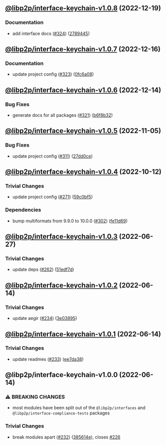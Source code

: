 ## [@libp2p/interface-keychain-v1.0.8](https://github.com/libp2p/js-libp2p-interfaces/compare/@libp2p/interface-keychain-v1.0.7...@libp2p/interface-keychain-v1.0.8) (2022-12-19)


### Documentation

* add interface docs ([#324](https://github.com/libp2p/js-libp2p-interfaces/issues/324)) ([2789445](https://github.com/libp2p/js-libp2p-interfaces/commit/278944594c24e1a3c4b3624a35680d69166546d7))

## [@libp2p/interface-keychain-v1.0.7](https://github.com/libp2p/js-libp2p-interfaces/compare/@libp2p/interface-keychain-v1.0.6...@libp2p/interface-keychain-v1.0.7) (2022-12-16)


### Documentation

* update project config ([#323](https://github.com/libp2p/js-libp2p-interfaces/issues/323)) ([0fc6a08](https://github.com/libp2p/js-libp2p-interfaces/commit/0fc6a08e9cdcefe361fe325281a3a2a03759ff59))

## [@libp2p/interface-keychain-v1.0.6](https://github.com/libp2p/js-libp2p-interfaces/compare/@libp2p/interface-keychain-v1.0.5...@libp2p/interface-keychain-v1.0.6) (2022-12-14)


### Bug Fixes

* generate docs for all packages ([#321](https://github.com/libp2p/js-libp2p-interfaces/issues/321)) ([b6f8b32](https://github.com/libp2p/js-libp2p-interfaces/commit/b6f8b32a920c15a28fe021e6050e31aaae89d518))

## [@libp2p/interface-keychain-v1.0.5](https://github.com/libp2p/js-libp2p-interfaces/compare/@libp2p/interface-keychain-v1.0.4...@libp2p/interface-keychain-v1.0.5) (2022-11-05)


### Bug Fixes

* update project config ([#311](https://github.com/libp2p/js-libp2p-interfaces/issues/311)) ([27dd0ce](https://github.com/libp2p/js-libp2p-interfaces/commit/27dd0ce3c249892ac69cbb24ddaf0b9f32385e37))

## [@libp2p/interface-keychain-v1.0.4](https://github.com/libp2p/js-libp2p-interfaces/compare/@libp2p/interface-keychain-v1.0.3...@libp2p/interface-keychain-v1.0.4) (2022-10-12)


### Trivial Changes

* update project config ([#271](https://github.com/libp2p/js-libp2p-interfaces/issues/271)) ([59c0bf5](https://github.com/libp2p/js-libp2p-interfaces/commit/59c0bf5e0b05496fca2e4902632b61bb41fad9e9))


### Dependencies

* bump multiformats from 9.9.0 to 10.0.0 ([#302](https://github.com/libp2p/js-libp2p-interfaces/issues/302)) ([fe11d69](https://github.com/libp2p/js-libp2p-interfaces/commit/fe11d69b6aca3dd6ef6053bec27b534ec9908aa1))

## [@libp2p/interface-keychain-v1.0.3](https://github.com/libp2p/js-libp2p-interfaces/compare/@libp2p/interface-keychain-v1.0.2...@libp2p/interface-keychain-v1.0.3) (2022-06-27)


### Trivial Changes

* update deps ([#262](https://github.com/libp2p/js-libp2p-interfaces/issues/262)) ([51edf7d](https://github.com/libp2p/js-libp2p-interfaces/commit/51edf7d9b3765a6f75c915b1483ea345d0133a41))

## [@libp2p/interface-keychain-v1.0.2](https://github.com/libp2p/js-libp2p-interfaces/compare/@libp2p/interface-keychain-v1.0.1...@libp2p/interface-keychain-v1.0.2) (2022-06-14)


### Trivial Changes

* update aegir ([#234](https://github.com/libp2p/js-libp2p-interfaces/issues/234)) ([3e03895](https://github.com/libp2p/js-libp2p-interfaces/commit/3e038959ecab6cfa3585df9ee179c0af7a61eda5))

## [@libp2p/interface-keychain-v1.0.1](https://github.com/libp2p/js-libp2p-interfaces/compare/@libp2p/interface-keychain-v1.0.0...@libp2p/interface-keychain-v1.0.1) (2022-06-14)


### Trivial Changes

* update readmes ([#233](https://github.com/libp2p/js-libp2p-interfaces/issues/233)) ([ee7da38](https://github.com/libp2p/js-libp2p-interfaces/commit/ee7da38dccc08160d26c8436df8739ce7e0b340e))

## @libp2p/interface-keychain-v1.0.0 (2022-06-14)


### ⚠ BREAKING CHANGES

* most modules have been split out of the `@libp2p/interfaces` and `@libp2p/interface-compliance-tests` packages

### Trivial Changes

* break modules apart ([#232](https://github.com/libp2p/js-libp2p-interfaces/issues/232)) ([385614e](https://github.com/libp2p/js-libp2p-interfaces/commit/385614e772329052ab17415c8bd421f65b01a61b)), closes [#226](https://github.com/libp2p/js-libp2p-interfaces/issues/226)
